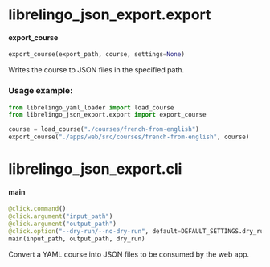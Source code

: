 <a name="librelingo_json_export.export"></a>
# librelingo\_json\_export.export

<a name="librelingo_json_export.export.export_course"></a>
#### export\_course

```python
export_course(export_path, course, settings=None)
```

Writes the course to JSON files in the specified path.

### Usage example:

```python
from librelingo_yaml_loader import load_course
from librelingo_json_export.export import export_course

course = load_course("./courses/french-from-english")
export_course("./apps/web/src/courses/french-from-english", course)
```

<a name="librelingo_json_export.cli"></a>
# librelingo\_json\_export.cli

<a name="librelingo_json_export.cli.main"></a>
#### main

```python
@click.command()
@click.argument("input_path")
@click.argument("output_path")
@click.option("--dry-run/--no-dry-run", default=DEFAULT_SETTINGS.dry_run)
main(input_path, output_path, dry_run)
```

Convert a YAML course into JSON files to be consumed by the web app.

